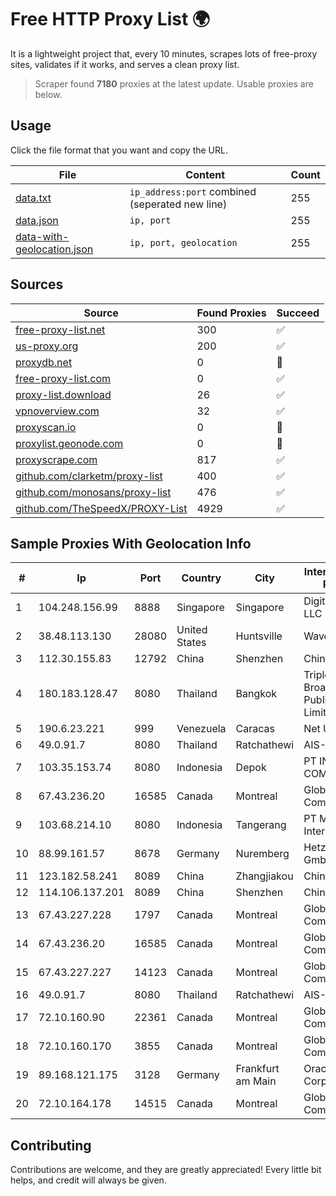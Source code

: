 
# Free HTTP Proxy List 🌍

It is a lightweight project that, every 10 minutes, scrapes lots of free-proxy sites, validates if it works, and serves a clean proxy list.


> Scraper found **7180** proxies at the latest update. Usable proxies are below.

## Usage

Click the file format that you want and copy the URL.


|File|Content|Count|
|----|-------|-----|
|[data.txt](https://raw.githubusercontent.com/themiralay/Proxy-List-World/master/data.txt)|`ip_address:port` combined (seperated new line)|255|
|[data.json](https://raw.githubusercontent.com/themiralay/Proxy-List-World/master/data.json)|`ip, port`|255|
|[data-with-geolocation.json](https://raw.githubusercontent.com/themiralay/Proxy-List-World/master/data-with-geolocation.json)|`ip, port, geolocation`|255|

## Sources

|Source|Found Proxies|Succeed|
|------|-------------|-------|
|[free-proxy-list.net](https://free-proxy-list.net)|300|✅|
|[us-proxy.org](https://www.us-proxy.org)|200|✅|
|[proxydb.net](http://proxydb.net)|0|🚫|
|[free-proxy-list.com](https://free-proxy-list.com/?page=&port=&type%5B%5D=http&type%5B%5D=https&up_time=0&search=Search)|0|✅|
|[proxy-list.download](https://www.proxy-list.download/HTTP)|26|✅|
|[vpnoverview.com](https://vpnoverview.com/privacy/anonymous-browsing/free-proxy-servers)|32|✅|
|[proxyscan.io](https://www.proxyscan.io)|0|🚫|
|[proxylist.geonode.com](https://proxylist.geonode.com/api/proxy-list?limit=300&page=1&sort_by=lastChecked&sort_type=desc&protocols=http,https)|0|🚫|
|[proxyscrape.com](https://api.proxyscrape.com/v2/?request=displayproxies&protocol=http&timeout=10000&country=all&ssl=all&anonymity=all)|817|✅|
|[github.com/clarketm/proxy-list](https://raw.githubusercontent.com/clarketm/proxy-list/master/proxy-list-raw.txt)|400|✅|
|[github.com/monosans/proxy-list](https://raw.githubusercontent.com/monosans/proxy-list/main/proxies/http.txt)|476|✅|
|[github.com/TheSpeedX/PROXY-List](https://raw.githubusercontent.com/TheSpeedX/PROXY-List/master/http.txt)|4929|✅|


## Sample Proxies With Geolocation Info

|#|Ip|Port|Country|City|Internet Service Provider|
|-|--|----|-------|----|-------------------------|
|1|104.248.156.99|8888|Singapore|Singapore|DigitalOcean, LLC|
|2|38.48.113.130|28080|United States|Huntsville|Wavefly|
|3|112.30.155.83|12792|China|Shenzhen|China Mobile|
|4|180.183.128.47|8080|Thailand|Bangkok|Triple T Broadband Public Company Limited|
|5|190.6.23.221|999|Venezuela|Caracas|Net Uno|
|6|49.0.91.7|8080|Thailand|Ratchathewi|AIS-Fibre|
|7|103.35.153.74|8080|Indonesia|Depok|PT INDONESIA COMNETS PLUS|
|8|67.43.236.20|16585|Canada|Montreal|GloboTech Communications|
|9|103.68.214.10|8080|Indonesia|Tangerang|PT Media Grasi Internet|
|10|88.99.161.57|8678|Germany|Nuremberg|Hetzner Online GmbH|
|11|123.182.58.241|8089|China|Zhangjiakou|China Telecom|
|12|114.106.137.201|8089|China|Shenzhen|Chinanet|
|13|67.43.227.228|1797|Canada|Montreal|GloboTech Communications|
|14|67.43.236.20|16585|Canada|Montreal|GloboTech Communications|
|15|67.43.227.227|14123|Canada|Montreal|GloboTech Communications|
|16|49.0.91.7|8080|Thailand|Ratchathewi|AIS-Fibre|
|17|72.10.160.90|22361|Canada|Montreal|GloboTech Communications|
|18|72.10.160.170|3855|Canada|Montreal|GloboTech Communications|
|19|89.168.121.175|3128|Germany|Frankfurt am Main|Oracle Corporation|
|20|72.10.164.178|14515|Canada|Montreal|GloboTech Communications|



## Contributing

Contributions are welcome, and they are greatly appreciated! Every
little bit helps, and credit will always be given.

